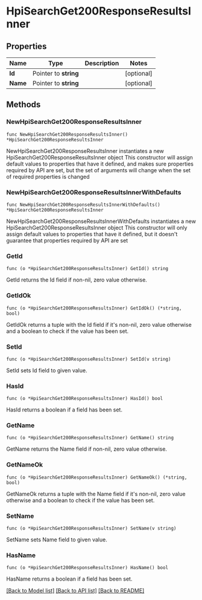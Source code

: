 # HpiSearchGet200ResponseResultsInner

## Properties

Name | Type | Description | Notes
------------ | ------------- | ------------- | -------------
**Id** | Pointer to **string** |  | [optional] 
**Name** | Pointer to **string** |  | [optional] 

## Methods

### NewHpiSearchGet200ResponseResultsInner

`func NewHpiSearchGet200ResponseResultsInner() *HpiSearchGet200ResponseResultsInner`

NewHpiSearchGet200ResponseResultsInner instantiates a new HpiSearchGet200ResponseResultsInner object
This constructor will assign default values to properties that have it defined,
and makes sure properties required by API are set, but the set of arguments
will change when the set of required properties is changed

### NewHpiSearchGet200ResponseResultsInnerWithDefaults

`func NewHpiSearchGet200ResponseResultsInnerWithDefaults() *HpiSearchGet200ResponseResultsInner`

NewHpiSearchGet200ResponseResultsInnerWithDefaults instantiates a new HpiSearchGet200ResponseResultsInner object
This constructor will only assign default values to properties that have it defined,
but it doesn't guarantee that properties required by API are set

### GetId

`func (o *HpiSearchGet200ResponseResultsInner) GetId() string`

GetId returns the Id field if non-nil, zero value otherwise.

### GetIdOk

`func (o *HpiSearchGet200ResponseResultsInner) GetIdOk() (*string, bool)`

GetIdOk returns a tuple with the Id field if it's non-nil, zero value otherwise
and a boolean to check if the value has been set.

### SetId

`func (o *HpiSearchGet200ResponseResultsInner) SetId(v string)`

SetId sets Id field to given value.

### HasId

`func (o *HpiSearchGet200ResponseResultsInner) HasId() bool`

HasId returns a boolean if a field has been set.

### GetName

`func (o *HpiSearchGet200ResponseResultsInner) GetName() string`

GetName returns the Name field if non-nil, zero value otherwise.

### GetNameOk

`func (o *HpiSearchGet200ResponseResultsInner) GetNameOk() (*string, bool)`

GetNameOk returns a tuple with the Name field if it's non-nil, zero value otherwise
and a boolean to check if the value has been set.

### SetName

`func (o *HpiSearchGet200ResponseResultsInner) SetName(v string)`

SetName sets Name field to given value.

### HasName

`func (o *HpiSearchGet200ResponseResultsInner) HasName() bool`

HasName returns a boolean if a field has been set.


[[Back to Model list]](../README.md#documentation-for-models) [[Back to API list]](../README.md#documentation-for-api-endpoints) [[Back to README]](../README.md)


